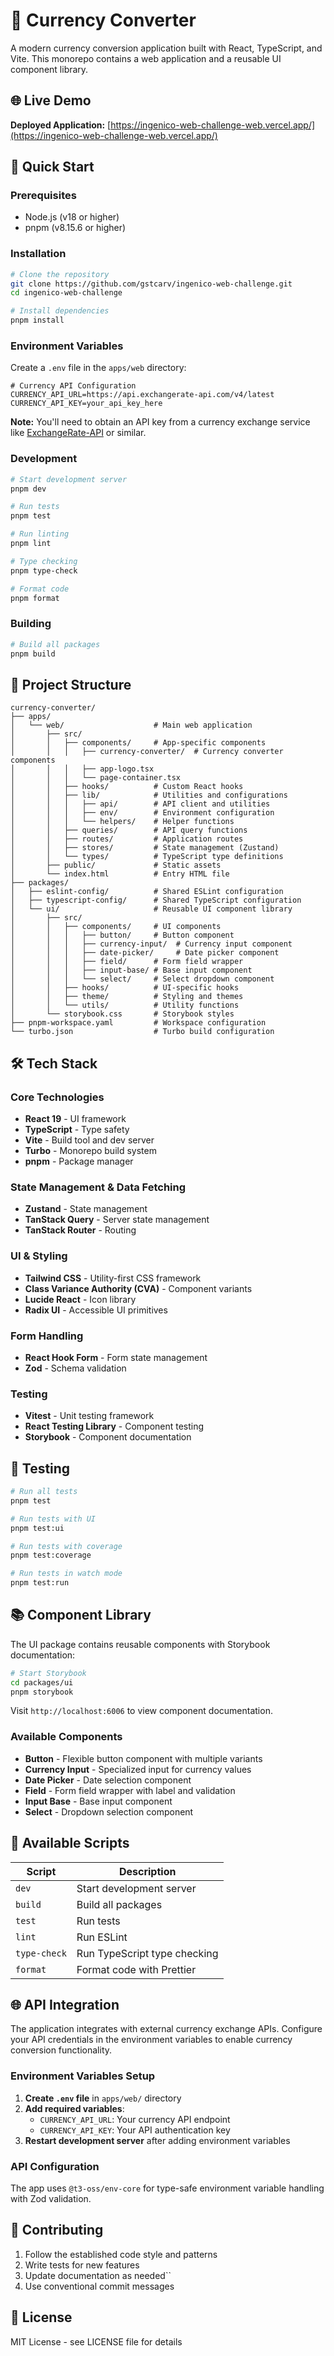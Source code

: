 # 💱 Currency Converter

A modern currency conversion application built with React, TypeScript, and Vite. This monorepo contains a web application and a reusable UI component library.

## 🌐 Live Demo

**Deployed Application:** [https://ingenico-web-challenge-web.vercel.app/](https://ingenico-web-challenge-web.vercel.app/)

## 🚀 Quick Start

### Prerequisites

- Node.js (v18 or higher)
- pnpm (v8.15.6 or higher)

### Installation

```bash
# Clone the repository
git clone https://github.com/gstcarv/ingenico-web-challenge.git
cd ingenico-web-challenge

# Install dependencies
pnpm install
```

### Environment Variables

Create a `.env` file in the `apps/web` directory:

```env
# Currency API Configuration
CURRENCY_API_URL=https://api.exchangerate-api.com/v4/latest
CURRENCY_API_KEY=your_api_key_here
```

**Note:** You'll need to obtain an API key from a currency exchange service like [ExchangeRate-API](https://exchangerate-api.com/) or similar.

### Development

```bash
# Start development server
pnpm dev

# Run tests
pnpm test

# Run linting
pnpm lint

# Type checking
pnpm type-check

# Format code
pnpm format
```

### Building

```bash
# Build all packages
pnpm build
```

## 📁 Project Structure

```
currency-converter/
├── apps/
│   └── web/                    # Main web application
│       ├── src/
│       │   ├── components/     # App-specific components
│       │   │   ├── currency-converter/  # Currency converter components
│       │   │   ├── app-logo.tsx
│       │   │   └── page-container.tsx
│       │   ├── hooks/          # Custom React hooks
│       │   ├── lib/            # Utilities and configurations
│       │   │   ├── api/        # API client and utilities
│       │   │   ├── env/        # Environment configuration
│       │   │   └── helpers/    # Helper functions
│       │   ├── queries/        # API query functions
│       │   ├── routes/         # Application routes
│       │   ├── stores/         # State management (Zustand)
│       │   └── types/          # TypeScript type definitions
│       ├── public/             # Static assets
│       └── index.html          # Entry HTML file
├── packages/
│   ├── eslint-config/          # Shared ESLint configuration
│   ├── typescript-config/      # Shared TypeScript configuration
│   └── ui/                     # Reusable UI component library
│       ├── src/
│       │   ├── components/     # UI components
│       │   │   ├── button/     # Button component
│       │   │   ├── currency-input/  # Currency input component
│       │   │   ├── date-picker/     # Date picker component
│       │   │   ├── field/      # Form field wrapper
│       │   │   ├── input-base/ # Base input component
│       │   │   └── select/     # Select dropdown component
│       │   ├── hooks/          # UI-specific hooks
│       │   ├── theme/          # Styling and themes
│       │   └── utils/          # Utility functions
│       └── storybook.css       # Storybook styles
├── pnpm-workspace.yaml         # Workspace configuration
└── turbo.json                  # Turbo build configuration
```

## 🛠️ Tech Stack

### Core Technologies
- **React 19** - UI framework
- **TypeScript** - Type safety
- **Vite** - Build tool and dev server
- **Turbo** - Monorepo build system
- **pnpm** - Package manager

### State Management & Data Fetching
- **Zustand** - State management
- **TanStack Query** - Server state management
- **TanStack Router** - Routing

### UI & Styling
- **Tailwind CSS** - Utility-first CSS framework
- **Class Variance Authority (CVA)** - Component variants
- **Lucide React** - Icon library
- **Radix UI** - Accessible UI primitives

### Form Handling
- **React Hook Form** - Form state management
- **Zod** - Schema validation

### Testing
- **Vitest** - Unit testing framework
- **React Testing Library** - Component testing
- **Storybook** - Component documentation

## 🧪 Testing

```bash
# Run all tests
pnpm test

# Run tests with UI
pnpm test:ui

# Run tests with coverage
pnpm test:coverage

# Run tests in watch mode
pnpm test:run
```

## 📚 Component Library

The UI package contains reusable components with Storybook documentation:

```bash
# Start Storybook
cd packages/ui
pnpm storybook
```

Visit `http://localhost:6006` to view component documentation.

### Available Components

- **Button** - Flexible button component with multiple variants
- **Currency Input** - Specialized input for currency values
- **Date Picker** - Date selection component
- **Field** - Form field wrapper with label and validation
- **Input Base** - Base input component
- **Select** - Dropdown selection component

## 🔧 Available Scripts

| Script | Description |
|--------|-------------|
| `dev` | Start development server |
| `build` | Build all packages |
| `test` | Run tests |
| `lint` | Run ESLint |
| `type-check` | Run TypeScript type checking |
| `format` | Format code with Prettier |

## 🌐 API Integration

The application integrates with external currency exchange APIs. Configure your API credentials in the environment variables to enable currency conversion functionality.

### Environment Variables Setup

1. **Create `.env` file** in `apps/web/` directory
2. **Add required variables**:
   - `CURRENCY_API_URL`: Your currency API endpoint
   - `CURRENCY_API_KEY`: Your API authentication key
3. **Restart development server** after adding environment variables

### API Configuration

The app uses `@t3-oss/env-core` for type-safe environment variable handling with Zod validation.

## 📝 Contributing

1. Follow the established code style and patterns
2. Write tests for new features
3. Update documentation as needed``
4. Use conventional commit messages

## 📄 License

MIT License - see LICENSE file for details
